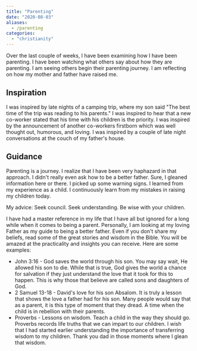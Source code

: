 ```yaml
---
title: "Parenting"
date: "2020-08-03"
aliases:
  - /parenting
categories: 
  - "christianity"
---
```


Over the last couple of weeks, I have been examining how I have been parenting. I have been watching what others say about how they are parenting. <!--more-->I am seeing others begin their parenting journey. I am reflecting on how my mother and father have raised me.

## Inspiration

I was inspired by late nights of a camping trip, where my son said "The best time of the trip was reading to his parents." I was inspired to hear that a new co-worker stated that his time with his children is the priority. I was inspired by the announcement of another co-workers firstborn which was well thought out, humorous, and loving. I was inspired by a couple of late night conversations at the couch of my father's house.

## Guidance

Parenting is a journey. I realize that I have been very haphazard in that approach. I didn't really even ask how to be a better father. Sure, I gleaned information here or there. I picked up some warning signs. I learned from my experience as a child. I continuously learn from my mistakes in raising my children today.

My advice: Seek council. Seek understanding. Be wise with your children.

I have had a master reference in my life that I have all but ignored for a long while when it comes to being a parent. Personally, I am looking at my loving Father as my guide to being a better father. Even if you don't share my beliefs, read some of the great stories and wisdom in the Bible. You will be amazed at the practicality and insights you can receive. Here are some examples:

- John 3:16 - God saves the world through his son. You may say wait, He allowed his son to die. While that is true, God gives the world a chance for salvation if they just understand the love that it took for this to happen. This is why those that believe are called sons and daughters of God.
- 2 Samuel 13-18 - David's love for his son Absalom. It is truly a lesson that shows the love a father had for his son. Many people would say that as a parent, it is this type of moment that they dread. A time when the child is in rebellion with their parents.
- Proverbs - Lessons on wisdom. Teach a child in the way they should go. Proverbs records life truths that we can impart to our children. I wish that I had started earlier understanding the importance of transferring wisdom to my children. Thank you dad in those moments where I glean that wisdom.
